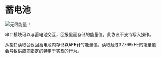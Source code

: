 # 蓄电池
![无限能量！](block:createaddition:modular_accumulator)

串口模块可以与蓄电池交互，回报里面存储的能量值。此协议不支持写入操作。

从接口读取会返回蓄电池内存储**以kFE计**的能量值。读取超过32768kFE的能量值会导致供应商指定的特定于实现的行为。
